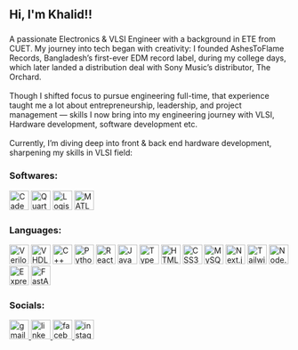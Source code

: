 <h2 align="left">Hi, I'm Khalid!!</h2>

###

<p align="left">A passionate Electronics & VLSI Engineer with a background in ETE from CUET. My journey into tech began with creativity: I founded AshesToFlame Records, Bangladesh’s first-ever EDM record label, during my college days, which later landed a distribution deal with Sony Music’s distributor, The Orchard. <br><br>Though I shifted focus to pursue engineering full-time, that experience taught me a lot about entrepreneurship, leadership, and project management — skills I now bring into my engineering journey with VLSI, Hardware development, software development etc.<br><br>Currently, I’m diving deep into front & back end hardware development, sharpening my skills in VLSI field:</p>


###

<h3 align="left">Softwares:</h3>

<div align="left">
  <img src="https://img.shields.io/badge/Cadence%20Virtuoso-BB2222?style=for-the-badge&logoColor=white" height="35" alt="Cadence Virtuoso" />
  <img src="https://img.shields.io/badge/Quartus%20II-0071C5?style=for-the-badge&logoColor=white" height="35" alt="Quartus II" />
  <img src="https://img.shields.io/badge/Logisim%20Evolution-FF6600?style=for-the-badge&logoColor=white" height="35" alt="Logisim Evolution" />
  <img src="https://img.shields.io/badge/MATLAB-FF8C00?style=for-the-badge&logoColor=white" height="35" alt="MATLAB" />
</div>


###

<h3 align="left">Languages:</h3>

<div align="left">
  <img src="https://img.shields.io/badge/Verilog%20HDL-FF3F00?style=for-the-badge&logoColor=white" height="35" alt="Verilog HDL" />
  <img src="https://img.shields.io/badge/VHDL-4B0082?style=for-the-badge&logoColor=white" height="35" alt="VHDL" />
  <img src="https://img.shields.io/badge/C++-00599C?style=for-the-badge&logo=cplusplus&logoColor=white" height="35" alt="C++" />
  <img src="https://img.shields.io/badge/Python-3776AB?style=for-the-badge&logo=python&logoColor=white" height="35" alt="Python" />
  <img src="https://img.shields.io/badge/React-61DAFB?style=for-the-badge&logo=react&logoColor=black" height="35" alt="React" />
  <img src="https://img.shields.io/badge/JavaScript-F7DF1E?style=for-the-badge&logo=javascript&logoColor=black" height="35" alt="JavaScript" />
  <img src="https://img.shields.io/badge/TypeScript-3178C6?style=for-the-badge&logo=typescript&logoColor=white" height="35" alt="TypeScript" />
  <img src="https://img.shields.io/badge/HTML5-E34F26?style=for-the-badge&logo=html5&logoColor=white" height="35" alt="HTML5" />
  <img src="https://img.shields.io/badge/CSS3-1572B6?style=for-the-badge&logo=css3&logoColor=white" height="35" alt="CSS3" />
  <img src="https://img.shields.io/badge/MySQL-4479A1?style=for-the-badge&logo=mysql&logoColor=white" height="35" alt="MySQL" />
  <img src="https://img.shields.io/badge/Next.js-000000?style=for-the-badge&logo=nextdotjs&logoColor=white" height="35" alt="Next.js" />
  <img src="https://img.shields.io/badge/Tailwind_CSS-38B2AC?style=for-the-badge&logo=tailwindcss&logoColor=white" height="35" alt="Tailwind CSS" />
  <img src="https://img.shields.io/badge/Node.js-339933?style=for-the-badge&logo=nodedotjs&logoColor=white" height="35" alt="Node.js" />
  <img src="https://img.shields.io/badge/Express.js-000000?style=for-the-badge&logo=express&logoColor=white" height="35" alt="Express.js" />
  <img src="https://img.shields.io/badge/FastAPI-009688?style=for-the-badge&logo=fastapi&logoColor=white" height="35" alt="FastAPI" />
</div>


###

<h3 align="left">Socials:</h3>

<div align="left">
  <a href="aukhalid02@gmail.com" target="_blank">
    <img src="https://img.shields.io/static/v1?message=Gmail&logo=gmail&label=&color=D14836&logoColor=white&labelColor=&style=for-the-badge" height="35" alt="gmail logo"  />
  </a>
  <a href="https://www.linkedin.com/in/aukhalid/" target="_blank">
    <img src="https://img.shields.io/static/v1?message=LinkedIn&logo=linkedin&label=&color=0077B5&logoColor=white&labelColor=&style=for-the-badge" height="35" alt="linkedin logo"  />
  </a>
  <a href="https://www.facebook.com/aukhalid02" target="_blank">
    <img src="https://img.shields.io/static/v1?message=Facebook&logo=facebook&label=&color=1877F2&logoColor=white&labelColor=&style=for-the-badge" height="35" alt="facebook logo"  />
  </a>
  <a href="https://www.instagram.com/aukhalid02" target="_blank">
    <img src="https://img.shields.io/static/v1?message=Instagram&logo=instagram&label=&color=E4405F&logoColor=white&labelColor=&style=for-the-badge" height="35" alt="instagram logo"  />
  </a>
</div>

###
